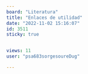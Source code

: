```yaml
---
board: "Literatura"
title: "Enlaces de utilidad"
date: "2022-11-02 15:16:07"
id: 3511
sticky: true


views: 11
user: "psa683sorgesoureDug"

---
```

